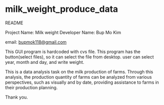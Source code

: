 # milk_weight_produce_data
README

Project Name: Milk weight
Developer Name: Bup Mo Kim

email: bupmok118@gmail.com

This GUI program is hardcoded with cvs file.
This program has the button(select files), so it can select the file from desktop.
user can select year, month and day, and write weight.

This is a data analysis task on the milk production of farms. Through this analysis, the production quantity of farms can be analyzed from various perspectives, such as visually and by date, providing assistance to farms in their production planning.

Thank you.
 
